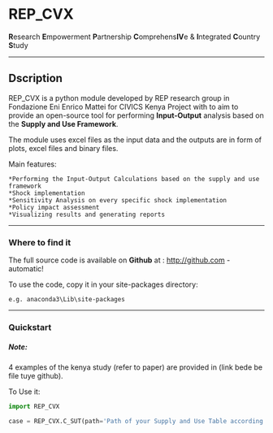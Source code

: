 # REP_CVX
**R**esearch **E**mpowerment **P**artnership **C**omprehens**IV**e & **I**ntegrated **C**ountry **S**tudy

---
## Dscription
REP_CVX is a python module developed by REP research group in Fondazione Eni Enrico Mattei for CIVICS Kenya Project with to aim to provide an open-source tool for performing **Input-Output** analysis based on the **Supply and Use Framework**.

The module uses excel files as the input data and the outputs are in form of plots, excel files and binary files.

Main features:

    *Performing the Input-Output Calculations based on the supply and use framework
    *Shock implementation
    *Sensitivity Analysis on every specific shock implementation
    *Policy impact assessment
    *Visualizing results and generating reports
    
    
    
---
### Where to find it
The full source code is available on **Github** at : http://github.com - automatic!

To use the code, copy it in your site-packages directory: 

    e.g. anaconda3\Lib\site-packages
    
 ---
 ### Quickstart
 ##### Note:
 
 4 examples of the kenya study (refer to paper) are provided in (link bede be file tuye github).
 
To Use it:
``` python
import REP_CVX 

case = REP_CVX.C_SUT(path='Path of your Supply and Use Table according to the structure',unit='Representing the unit of measure of the monetary values of the table')
```
 
